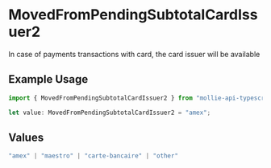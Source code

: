 # MovedFromPendingSubtotalCardIssuer2

In case of payments transactions with card, the card issuer will be available

## Example Usage

```typescript
import { MovedFromPendingSubtotalCardIssuer2 } from "mollie-api-typescript/models/operations";

let value: MovedFromPendingSubtotalCardIssuer2 = "amex";
```

## Values

```typescript
"amex" | "maestro" | "carte-bancaire" | "other"
```